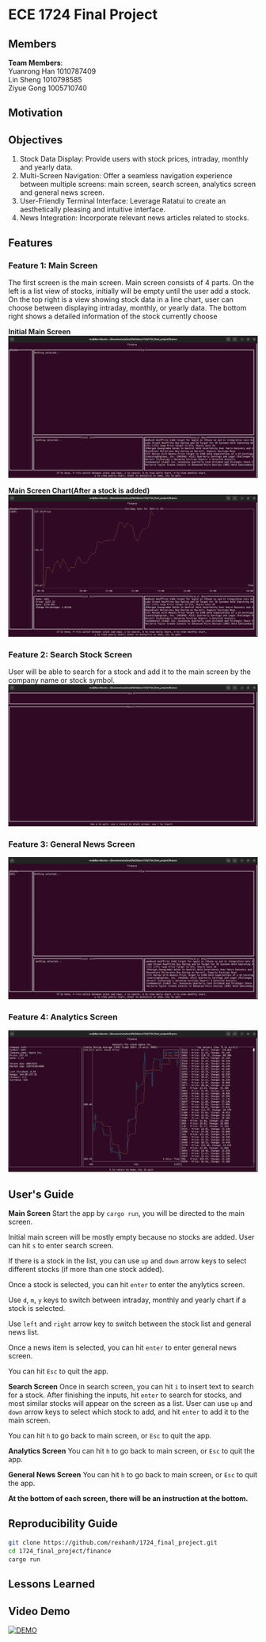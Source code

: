 # ECE 1724 Final Project

## Members

**Team Members**:  
Yuanrong Han 1010787409  
Lin Sheng 1010798585  
Ziyue Gong 1005710740

## Motivation

## Objectives

1. Stock Data Display: Provide users with stock prices, intraday, monthly and yearly data.
2. Multi-Screen Navigation: Offer a seamless navigation experience between multiple screens: main screen, search screen, analytics screen and general news screen.
3. User-Friendly Terminal Interface: Leverage Ratatui to create an aesthetically pleasing and intuitive interface.
4. News Integration: Incorporate relevant news articles related to stocks.

## Features

### Feature 1: Main Screen

The first screen is the main screen. Main screen consists of 4 parts. On the left is a list view of stocks, initially will be empty until the user add a stock. On the top right is a view showing stock data in a line chart, user can choose between displaying intraday, monthly, or yearly data. The bottom right shows a detailed information of the stock currently choose

**Initial Main Screen**
![alt text](images/main_screen.png)

**Main Screen Chart(After a stock is added)**
![alt text](images/chart.gif)

### Feature 2: Search Stock Screen

User will be able to search for a stock and add it to the main screen by the company name or stock symbol.
![alt text](images/search_screen.gif)

### Feature 3: General News Screen

![alt text](/images/news_screen.gif)

### Feature 4: Analytics Screen

![alt text](/images/analytics_screen.png)

## User's Guide

**Main Screen**
Start the app by `cargo run`, you will be directed to the main screen.

Initial main screen will be mostly empty because no stocks are added. User can hit `s` to enter search screen.

If there is a stock in the list, you can use `up` and `down` arrow keys to select different stocks (if more than one stock added).

Once a stock is selected, you can hit `enter` to enter the anylytics screen.

Use `d`, `m`, `y` keys to switch between intraday, monthly and yearly chart if a stock is selected.

Use `left` and `right` arrow key to switch between the stock list and general news list.

Once a news item is selected, you can hit `enter` to enter general news screen.

You can hit `Esc` to quit the app.

**Search Screen**
Once in search screen, you can hit `i` to insert text to search for a stock. After finishing the inputs, hit `enter` to search for stocks, and most similar stocks will appear on the screen as a list. User can use `up` and `down` arrow keys to select which stock to add, and hit `enter` to add it to the main screen.

You can hit `h` to go back to main screen, or `Esc` to quit the app.

**Analytics Screen**
You can hit `h` to go back to main screen, or `Esc` to quit the app.

**General News Screen**
You can hit `h` to go back to main screen, or `Esc` to quit the app.

**At the bottom of each screen, there will be an instruction at the bottom.**

## Reproducibility Guide

```sh
git clone https://github.com/rexhanh/1724_final_project.git
cd 1724_final_project/finance
cargo run
```

## Lessons Learned

## Video Demo

[![DEMO](https://img.youtube.com/vi/g3cMjUPhcEE/0.jpg)](https://www.youtube.com/watch?v=g3cMjUPhcEE)
